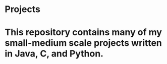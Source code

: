 # Projects

# This repository contains many of my small-medium scale projects written in Java, C, and Python.
